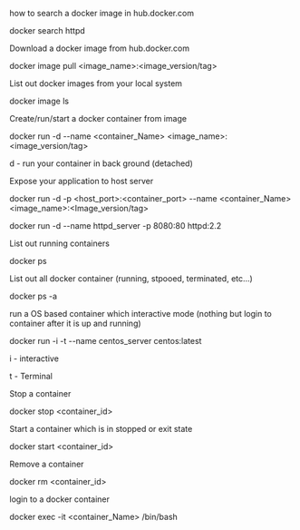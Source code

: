 how to search a docker image in hub.docker.com

docker search httpd

Download a docker image from hub.docker.com

docker image pull <image_name>:<image_version/tag>

List out docker images from your local system

docker image ls

Create/run/start a docker container from image

docker run -d --name <container_Name> <image_name>:<image_version/tag>

d - run your container in back ground (detached)

Expose your application to host server

docker run -d  -p <host_port>:<container_port> --name <container_Name> <image_name>:<Image_version/tag>

docker run -d --name httpd_server -p 8080:80 httpd:2.2

List out running containers

docker ps

List out all docker container (running, stpooed, terminated, etc...)

docker ps -a

run a OS based container which interactive mode (nothing but login to container after it is up and running)

docker run -i -t --name centos_server centos:latest

i - interactive

t - Terminal

Stop a container

docker stop <container_id>

Start a container which is in stopped or exit state

docker start <container_id>

Remove a container

docker rm <container_id>

login to a docker container

docker exec -it <container_Name> /bin/bash
